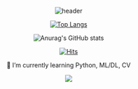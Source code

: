 <!--### Hi there 👋
**GyeongHwanJung/GyeongHwanJung** is a ✨ _special_ ✨ repository because its `README.md` (this file) appears on your GitHub profile.
Here are some ideas to get you started:-->

<div align=center>
  
![header](https://capsule-render.vercel.app/api?type=waving&color=42C2FF&height=200&section=header&text=Welcome%20to%20MY%20GitHub!&fontSize=50)
  
[![Top Langs](https://github-readme-stats.vercel.app/api/top-langs/?username=GyeongHwanJung&layout=compact&theme=github_dark)](https://github.com/GyeongHwanJung/github-readme-stats)

![Anurag's GitHub stats](https://github-readme-stats.vercel.app/api?username=GyeongHwanJung&show_icons=true&theme=github_dark)

[![Hits](https://hits.seeyoufarm.com/api/count/incr/badge.svg?url=https%3A%2F%2Fgithub.com%2FGyeongHwanJung&count_bg=%233D91C8&title_bg=%23555555&icon=staffbase.svg&icon_color=%23E7E7E7&title=visits&edge_flat=false)](https://hits.seeyoufarm.com)

🌱 I’m currently learning Python, ML/DL, CV
  
</a> <a href="mailto:cheers3214@gmail.com">
<img
src="https://img.shields.io/badge/Gmail-d14836?style=flat-square&logo=Gmail&logoColor=white&link=mailto:quf8093@gmail.com"
style="height : auto; margin-left : 10px; margin-right : 10px;"/>
</a>
</div>


<!--🔭 I’m currently working on ...
- 👯 I’m looking to collaborate on ...
- 🤔 I’m looking for help with ...
- 💬 Ask me about ...
- 📫 How to reach me: ...
- 😄 Pronouns: ...
- ⚡ Fun fact: ...
-->
